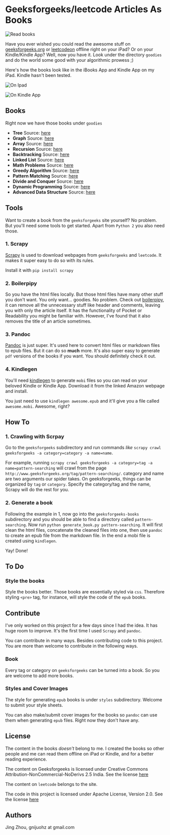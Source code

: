 # Geeksforgeeks/leetcode Articles As Books

![Read books](http://rlv.zcache.com/funny_i_need_more_books_gift_postcards-r02cd503cbd784d0e934c3af02da0fea3_vgbaq_8byvr_512.jpg)

Have you ever wished you could read the awesome stuff on [geeksforgeeks.org][1] or [leetcodeon](http://leetcode.com/) offline right on your
iPad? Or on your Kindle/Kindle App? Well, now you have it. Look under the directory `goodies` and do the world some good with your algorithmic prowess ;)

Here's how the books look like in the iBooks App and Kindle App on my iPad. Kindle hasn't been tested.

![On Ipad](https://s-media-cache-ak0.pinimg.com/originals/1d/28/d3/1d28d3e3148d2c91d22e837ace64c0ce.jpg)

![On Kindle App](https://s-media-cache-ak0.pinimg.com/originals/2b/86/53/2b8653eff7aaa191a80263de32c29651.jpg)

## Books

Right now we have those books under `goodies`

- **Tree** Source: [here](http://www.geeksforgeeks.org/category/tree/)
- **Graph** Source: [here](http://www.geeksforgeeks.org/category/graph/)
- **Array** Source: [here](http://www.geeksforgeeks.org/category/c-arrays/)
- **Recursion** Source: [here](http://www.geeksforgeeks.org/tag/recursion/)
- **Backtracking** Source: [here](http://www.geeksforgeeks.org/tag/backtracking/)
- **Linked List** Source: [here](http://www.geeksforgeeks.org/category/linked-list/)
- **Math Problems** Source: [here](http://www.geeksforgeeks.org/tag/MathematicalAlgo/)
- **Greedy Algorithm** Source: [here](http://www.geeksforgeeks.org/tag/Greedy-Algorithm/)
- **Pattern Matching** Source: [here](http://www.geeksforgeeks.org/tag/pattern-searching/)
- **Divide and Conquer** Source: [here](http://www.geeksforgeeks.org/tag/divide-and-conquer/)
- **Dynamic Programming** Source: [here](http://www.geeksforgeeks.org/tag/dynamic-programming/)
- **Advanced Data Structure** Source: [here](http://www.geeksforgeeks.org/tag/advance-data-structures/)



## Tools

Want to create a book from the `geeksforgeeks` site yourself? No problem. But you'll need some tools to get started. Apart from `Python 2` you also need those.


### 1. Scrapy

[Scrapy][2] is used to download webpages from `geeksforgeeks` and `leetcode`. It makes it super easy to do so with its rules.

Install it with `pip install scrapy`

### 2. Boilerpipy

So you have the html files locally. But those html files have many other stuff you don't want. You only want... goodies.
No problem. Check out [boilerpipy][6], it can remove all the unnecessary stuff like header and comments, leaving you with only the article itself. It has the functionality of Pocket or Readability you might be familiar with. However, I've found that it also removes the title of an article sometimes.


### 3. Pandoc

[Pandoc][3] is just super. It's used here to convert html files or markdown files to epub files. But it can do so **much** more. It's also super easy to generate `pdf` versions of the books if you want. You should definitely check it out.

### 4. Kindlegen

You'll need [kindlegen][4] to generate `mobi` files so you can read on your beloved Kindle or Kindle App. Download it from the linked Amazon webpage and install.

You just need to use `kindlegen awesome.epub` and it'll give you a file called `awesome.mobi`. Awesome, right?

## How To

### 1. Crawling with Scrpay
Go to the `geeksforgeeks` subdirectory and run commands *like* `scrapy crawl geeksforgeeks -a category=category -a name=name`.

For example, running `scrapy crawl geeksforgeeks -a category=tag -a name=pattern-searching` will crawl from the page `http://www.geeksforgeeks.org/tag/pattern-searching/`. category and name are two arguments our spider takes. On geeksforgeeks, things can be organized by `tag` or `category`. Specify the category/tag and the name, Scrapy will do the rest for you.


### 2. Generate a book  

Following the example in 1, now go into the `geeksforgeeks-books` subdirectory and you should be able to find a directory called `pattern-searching`. Now run `python generate_book.py pattern-searching`. It will first clean the html files, concatenate the cleaned files into one, then use `pandoc` to create an epub file from the markdown file. In the end a mobi file is created using `kindlegen`.

Yay! Done!

## To Do

### Style the books

Style the books better. Those books are essentially styled via `css`. Therefore styling `<pre>` tag, for instance, will style the code of the `epub` books.

## Contribute

I've only worked on this project for a few days since I had the idea. It has huge room to improve. It's the first time I used `Scrapy` and `pandoc`.  

You can contribute in many ways. Besides contributing code to this project. You are more than welcome to contribute in the following ways.

### Book

Every tag or category on `geeksforgeeks` can be turned into a book. So you are welcome to add more books.

### Styles and Cover Images

The style for generating `epub` books is under `styles` subdirectory. Welcome to submit your style sheets.

You can also make/submit cover images for the books so `pandoc` can use them when generating `epub` files. Right now they don't have any.

## License

The content in the books *doesn't* belong to me. I created the books so other people and me can read them offline on iPad or Kindle, and for a better reading experience.

The content on Geeksforgeeks is licensed under Creative Commons
Attribution-NonCommercial-NoDerivs 2.5 India. See the license [here][7]

The content on `leetcode` belongs to the site.

The code in this project is licensed under Apache License, Version 2.0. See the
license [here][8]

## Authors

Jing Zhou, gnijuohz at gmail.com


[1]:http://www.geeksforgeeks.org/
[2]:http://scrapy.org/
[3]:http://johnmacfarlane.net/pandoc/
[4]:http://www.amazon.com/gp/feature.html?docId=1000765211
[5]:https://github.com/gnijuohz/boilerpipy
[6]:https://github.com/harshavardhana/boilerpipy
[7]:http://creativecommons.org/licenses/by-nc-nd/2.5/in/deed.en_US
[8]:http://www.apache.org/licenses/LICENSE-2.0
